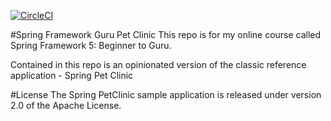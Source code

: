 [![CircleCI](https://circleci.com/gh/momchilasenov/sfg-pet-clinic/tree/main.svg?style=svg)](https://circleci.com/gh/momchilasenov/sfg-pet-clinic/tree/main)

#Spring Framework Guru Pet Clinic
This repo is for my online course called Spring Framework 5: Beginner to Guru.

Contained in this repo is an opinionated version of the classic reference application - Spring Pet Clinic

#License 
The Spring PetClinic sample application is released under version 2.0 of the Apache License.